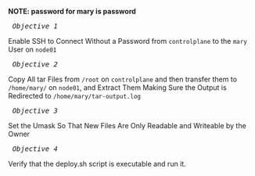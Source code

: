 **NOTE: password for mary is password**

*_<pre> Objective 1 </pre>_*
Enable SSH to Connect Without a Password from `controlplane` to the `mary` User on `node01`

*_<pre> Objective 2 </pre>_*
Copy All tar Files from `/root` on `controlplane` and then transfer them to `/home/mary/` on `node01`, and Extract Them Making Sure the Output is Redirected to `/home/mary/tar-output.log` 


*_<pre> Objective 3 </pre>_*
Set the Umask So That New Files Are Only Readable and Writeable by the Owner

*_<pre> Objective 4 </pre>_*
Verify that the deploy.sh script is executable and run it. 

